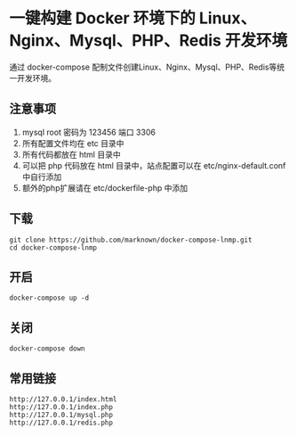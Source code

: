 # 一键构建 Docker 环境下的 Linux、Nginx、Mysql、PHP、Redis 开发环境
通过 docker-compose 配制文件创建Linux、Nginx、Mysql、PHP、Redis等统一开发环境。

## 注意事项
1. mysql root 密码为 123456 端口 3306
2. 所有配置文件均在 etc 目录中
3. 所有代码都放在 html 目录中
4. 可以把 php 代码放在 html 目录中，站点配置可以在 etc/nginx-default.conf 中自行添加
5. 额外的php扩展请在 etc/dockerfile-php 中添加

## 下载
```
git clone https://github.com/marknown/docker-compose-lnmp.git
cd docker-compose-lnmp
```

## 开启
```
docker-compose up -d
```

## 关闭
```
docker-compose down
```

## 常用链接
```
http://127.0.0.1/index.html
http://127.0.0.1/index.php
http://127.0.0.1/mysql.php
http://127.0.0.1/redis.php
```